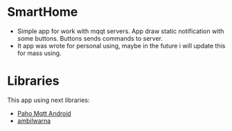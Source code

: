 # SmartHome
- Simple app for work with mqqt servers. App draw static notification with some buttons. Buttons sends commands to server.
- It app was wrote for personal using, maybe in the future i will update this for mass using.
# Libraries
This app using next libraries:
- <a href="https://github.com/eclipse/paho.mqtt.android"> Paho Mqtt Android </a>
- <a href="https://github.com/yukuku/ambilwarna/tree/master/library">ambilwarna</a>
